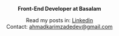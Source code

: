 <div align="center">
  
**Front-End Developer at Basalam**   
  
Read my posts in: [Linkedin](https://linkedin/in/ahmad-karimzade)  
Contact: ahmadkarimzadedev@gmail.com
 
</div>
